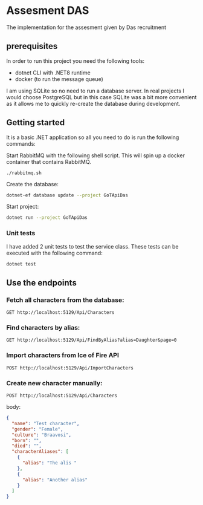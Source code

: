 # Assesment DAS

The implementation for the assesment given by Das recruitment

## prerequisites

In order to run this project you need the following tools:

- dotnet CLI with .NET8 runtime
- docker (to run the message queue)

I am using SQLite so no need to run a database server. In real projects I would choose PostgreSQL but in this case SQLite was a bit more convenient as it allows me to quickly re-create the database during development.

## Getting started

It is a basic .NET application so all you need to do is run the following commands:

Start RabbitMQ with the following shell script. This will spin up a docker container that contains RabbitMQ.

```
./rabbitmq.sh
```

Create the database:

```bash
dotnet-ef database update --project GoTApiDas
```

Start project:

```bash
dotnet run --project GoTApiDas
```

### Unit tests
I have added 2 unit tests to test the service class. These tests can be executed with the following command:

```bash
dotnet test
```

## Use the endpoints

### Fetch all characters from the database:

```
GET http://localhost:5129/Api/Characters
```

### Find characters by alias:

```
GET http://localhost:5129/Api/FindByAlias?alias=Daughter&page=0
```

### Import characters from Ice of Fire API

```
POST http://localhost:5129/Api/ImportCharacters
```

### Create new character manually:

```
POST http://localhost:5129/Api/Characters
```

body:

```json
{
  "name": "Test character",
  "gender": "Female",
  "culture": "Braavosi",
  "born": "",
  "died": "",
  "characterAliases": [
    {
      "alias": "The alis "
    },
    {
      "alias": "Another alias"
    }
  ]
}
```
